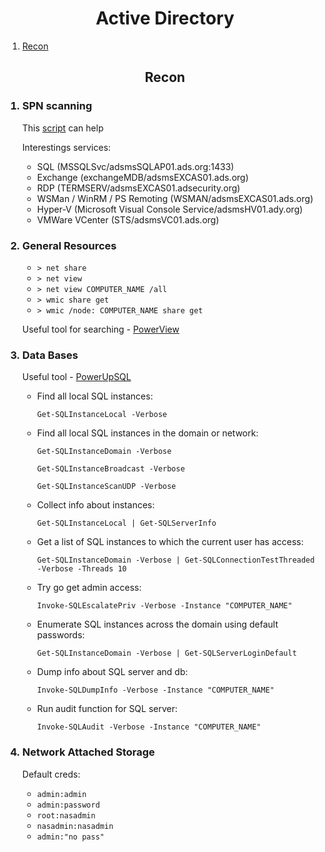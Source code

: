 <h1 align='center'>Active Directory</h1>
<ol>
  <li><a href='#recon'>Recon</a></li>
</ol>

<h2 align='center' id='recon'>Recon</h2>
<ol>
  <h3><li>SPN scanning</li></h3>
    <p>This <a href='https://github.com/gold1029/PowerShell-AD-Recon/blob/master/Discover-PSMSSQLServers'>script</a> can help</p>
    <p>Interestings services:</p>
      <ul>
        <li>SQL (MSSQLSvc/adsmsSQLAP01.ads.org:1433)</li>
        <li>Exchange (exchangeMDB/adsmsEXCAS01.ads.org)</li>
        <li>RDP (TERMSERV/adsmsEXCAS01.adsecurity.org)</li>
        <li>WSMan / WinRM / PS Remoting (WSMAN/adsmsEXCAS01.ads.org)</li>
        <li>Hyper-V (Microsoft Visual Console Service/adsmsHV01.ady.org)</li>
        <li>VMWare VCenter (STS/adsmsVC01.ads.org)</li>
      </ul>
  <h3><li>General Resources</li></h3>
    <ul>
      <li><code>> net share</code></li>
      <li><code>> net view</code></li>
      <li><code>> net view COMPUTER_NAME /all</code></li>
      <li><code>> wmic share get</code></li>
      <li><code>> wmic /node: COMPUTER_NAME share get</code></li>
    </ul>
    <p>Useful tool for searching - <a href='https://github.com/PowerShellMafia/PowerSploit/blob/master/Recon/PowerView.ps1'>PowerView</a>
  <h3><li>Data Bases</li></h3>
    <p>Useful tool - <a href='https://github.com/NetSPI/PowerUpSQL'>PowerUpSQL</a></p>
    <ul>
      <li>Find all local SQL instances: 
        <pre><code>Get-SQLInstanceLocal -Verbose</code></pre></li>
      <li>Find all local SQL instances in the domain or network:</li>
        <pre><code>Get-SQLInstanceDomain -Verbose</code></pre>
        <pre><code>Get-SQLInstanceBroadcast -Verbose</code></pre>
        <pre><code>Get-SQLInstanceScanUDP -Verbose</code></pre>
      <li>Collect info about instances:</li>
        <pre><code>Get-SQLInstanceLocal | Get-SQLServerInfo</code></pre>
      <li>Get a list of SQL instances to which the current user has access:</li>
        <pre><code>Get-SQLInstanceDomain -Verbose | Get-SQLConnectionTestThreaded -Verbose -Threads 10</code></pre>
      <li>Try go get admin access:</li>
        <pre><code>Invoke-SQLEscalatePriv -Verbose -Instance "COMPUTER_NAME"</code></pre>
      <li>Enumerate SQL instances across the domain using default passwords:</li>
        <pre><code>Get-SQLInstanceDomain -Verbose | Get-SQLServerLoginDefault</code></pre>
      <li>Dump info about SQL server and db:
        <pre><code>Invoke-SQLDumpInfo -Verbose -Instance "COMPUTER_NAME"</code></pre>
      <li>Run audit function for SQL server:
        <pre><code>Invoke-SQLAudit -Verbose -Instance "COMPUTER_NAME"</code></pre>
    </ul>
<h3><li>Network Attached Storage</li></h3>
  <p>Default creds:</p>
    <ul>
      <li><code>admin:admin</code></li>
      <li><code>admin:password</code></li>
      <li><code>root:nasadmin</code></li>
      <li><code>nasadmin:nasadmin</code></li>
      <li><code>admin:"no pass"</code></li>
    </ul>
</ol>
